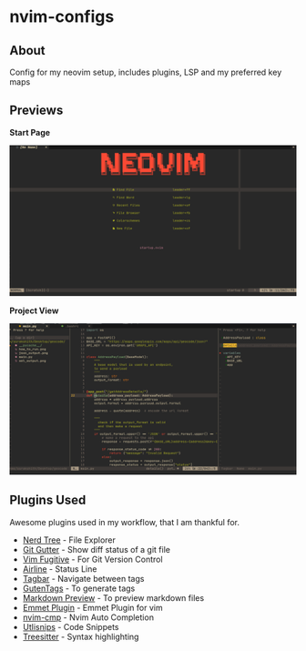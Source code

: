 # nvim-configs

## About

Config for my neovim setup, includes plugins, LSP and my preferred key maps

## Previews

**Start Page**

![Neovim Start](.pictures/nvim_startup.png)

**Project View**

![Project](.pictures/nvim_code.png)

## Plugins Used

Awesome plugins used in my workflow, that I am thankful for.

+ [Nerd Tree](https://github.com/preservim/nerdtree) - File Explorer
+ [Git Gutter](https://github.com/airblade/vim-gitgutter) - Show diff status of a git file
+ [Vim Fugitive](https://github.com/vim-airline/vim-airline) - For Git Version Control
+ [Airline](https://github.com/vim-airline/vim-airline) - Status Line
+ [Tagbar](https://github.com/preservim/tagbar) - Navigate between tags
+ [GutenTags](https://github.com/ludovicchabant/vim-gutentags) - To generate tags
+ [Markdown Preview](https://github.com/iamcco/markdown-preview.nvim) - To preview markdown files
+ [Emmet Plugin](https://github.com/mattn/emmet-vim) - Emmet Plugin for vim
+ [nvim-cmp](https://github.com/hrsh7th/nvim-cmp) - Nvim Auto Completion
+ [Utlisnips](https://github.com/SirVer/ultisnips) - Code Snippets
+ [Treesitter](https://github.com/nvim-treesitter/nvim-treesitter) - Syntax highlighting

